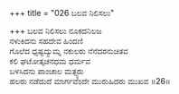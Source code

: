 +++
title = "026 ಬಲವ ನಿಲಿಸಲು"

+++
ಬಲವ ನಿಲಿಸಲು ನೂಕದನಿಲಜ  
ನಳುಕಿದನು ಸಹದೇವ ಹಿಂದಣಿ  
ಗೊಲೆದ ಧೃಷ್ಟದ್ಯುಮ್ನ ನಕುಲರು ನೆನೆದರನುಚಿತವ  
ಕಲಿ ಘಟೋತ್ಕಚನಧಮ ಧರ್ಮವ  
ಬಳಸಿದನು ಪಾಂಚಾಲ ಮತ್ಸ್ಯರು  
ಹಲರು ನಡೆದುದೆ ಮಾರ್ಗವೆಂದೇ ಮುರುಹಿದರು ಮುಖವ     ॥26॥